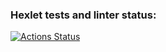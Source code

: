 ### Hexlet tests and linter status:
[![Actions Status](https://github.com/IonatanMocan/backend-project-lvl1/workflows/hexlet-check/badge.svg)](https://github.com/IonatanMocan/backend-project-lvl1/actions)